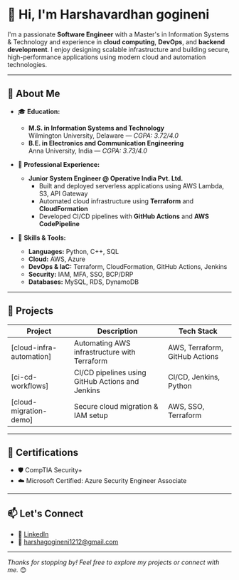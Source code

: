 # 👋 Hi, I'm Harshavardhan gogineni

I'm a passionate **Software Engineer** with a Master's in Information Systems & Technology and experience in **cloud computing**, **DevOps**, and **backend development**. I enjoy designing scalable infrastructure and building secure, high-performance applications using modern cloud and automation technologies.

---

## 🧠 About Me

- 🎓 **Education:**
  - **M.S. in Information Systems and Technology**  
    Wilmington University, Delaware — *CGPA: 3.72/4.0*
  - **B.E. in Electronics and Communication Engineering**  
    Anna University, India — *CGPA: 3.73/4.0*

- 💼 **Professional Experience:**
  - **Junior System Engineer @ Operative India Pvt. Ltd.**  
    - Built and deployed serverless applications using AWS Lambda, S3, API Gateway  
    - Automated cloud infrastructure using **Terraform** and **CloudFormation**  
    - Developed CI/CD pipelines with **GitHub Actions** and **AWS CodePipeline**

- 🧰 **Skills & Tools:**
  - **Languages:** Python, C++, SQL
  - **Cloud:** AWS, Azure
  - **DevOps & IaC:** Terraform, CloudFormation, GitHub Actions, Jenkins
  - **Security:** IAM, MFA, SSO, BCP/DRP
  - **Databases:** MySQL, RDS, DynamoDB

---

## 🚀 Projects

| Project | Description | Tech Stack |
|--------|-------------|------------|
| [cloud-infra-automation] | Automating AWS infrastructure with Terraform | AWS, Terraform, GitHub Actions |
| [ci-cd-workflows] | CI/CD pipelines using GitHub Actions and Jenkins | CI/CD, Jenkins, Python |
| [cloud-migration-demo] | Secure cloud migration & IAM setup | AWS, SSO, Terraform |

---

## 📜 Certifications

- 🛡️ CompTIA Security+  
- ☁️ Microsoft Certified: Azure Security Engineer Associate

---

## 📫 Let's Connect

- 🔗 [LinkedIn](www.linkedin.com/in/harsha-g-83a00b350)  
- 📧 harshagogineni1212@gmail.com  
---

_Thanks for stopping by! Feel free to explore my projects or connect with me._ 😊
